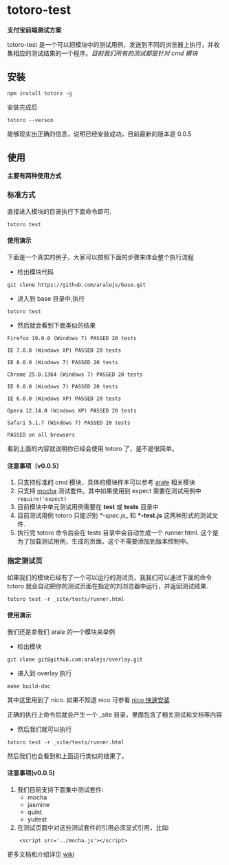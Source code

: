 # totoro-test

**支付宝前端测试方案**

totoro-test 是一个可以把模块中的测试用例，发送到不同的浏览器上执行，并收集相应的测试结果的一个程序。*目前我们所有的测试都是针对 cmd 模块*

## 安装
```
npm install totoro -g
```
安装完成后

```
totoro --verson
```
能够现实出正确的信息，说明已经安装成功，目前最新的版本是 0.0.5

## 使用
**主要有两种使用方式**

### 标准方式
直接进入模块的目录执行下面命令即可. 

```
totoro test
```

#### 使用演示
下面是一个真实的例子，大家可以按照下面的步骤来体会整个执行流程

* 检出模块代码

```
git clone https://github.com/aralejs/base.git
```
* 进入到 base 目录中,执行

```
totoro test
```
* 然后就会看到下面类似的结果

```
Firefox 19.0.0 (Windows 7) PASSED 20 tests

IE 7.0.0 (Windows XP) PASSED 20 tests

IE 8.0.0 (Windows 7) PASSED 20 tests

Chrome 25.0.1364 (Windows 7) PASSED 20 tests

IE 9.0.0 (Windows 7) PASSED 20 tests

IE 6.0.0 (Windows XP) PASSED 20 tests

Opera 12.14.0 (Windows XP) PASSED 20 tests

Safari 5.1.7 (Windows 7) PASSED 20 tests

PASSED on all browsers

```

看到上面的内容就说明你已经会使用 totoro 了，是不是很简单。

#### 注意事项（v0.0.5）
1. 只支持标准的 cmd 模块，具体的模块样本可以参考 [arale](http://aralejs.org) 相关模块
2. 只支持 [mocha](https://github.com/totorojs/totoro-test/blob/master/docs/test-frames/mocha.md) 测试套件。其中如果使用到 expect 需要在测试用例中 `require('expect)`
3. 目前模块中单元测试用例需要在 **test** 或 **tests** 目录中
4. 目前测试用例 totoro 只能识别 _*-spec.js__ 和 __*-test.js__ 这两种形式的测试文件.
5. 执行完 totoro 命令后会在 tests 目录中会自动生成一个 runner.html. 这个是为了加载测试用例，生成的页面。这个不需要添加到版本控制中。
  

### 指定测试页
如果我们的模块已经有了一个可以运行的测试页，我我们可以通过下面的命令 totoro 就会自动把你的测试页面在指定的刘浏览器中运行，并返回测试结果.

```
totoro test -r _site/tests/runner.html
```

#### 使用演示
我们还是拿我们 arale 的一个模块来举例

* 检出模块

```
git clone git@github.com:aralejs/overlay.git
```
* 进入到 overlay 执行

```
make build-doc
```
其中这里用到了 nico. 如果不知道 nico 可参看 [nico 快速安装](http://aralejs.org/docs/develop-components.html#nico)

正确的执行上命令后就会产生一个 _site 目录，里面包含了相关测试和文档等内容

* 然后我们就可以执行

```
totoro test -r _site/tests/runner.html
```
然后我们也会看到和上面运行类似的结果了。

#### 注意事项(v0.0.5)
1. 我们目前支持下面集中测试套件:
    * mocha
    * jasmine
    * quint
    * yuitest
2. 在测试页面中对这些测试套件的引用必须显式引用，比如:

```
    <script src='../mocha.js'></script>
```



更多文档和介绍详见 [wiki](https://github.com/totorojs/totoro-test/wiki)

